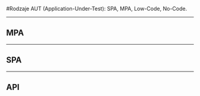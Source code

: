 #Rodzaje AUT (Application-Under-Test): SPA, MPA, Low-Code, No-Code.
***
## MPA
***
## SPA
***
## API